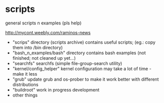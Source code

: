 # scripts
general scripts n examples (pls help)

http://mycont.weebly.com/raminos-news

- "scrips" directory (scripts archive) contains useful scripts; (eg.: copy them into /bin directory)
- "bash_n_examples/bash" directory contains bash examples (not finished; not cleaned up yet...)
- "searchfs" searchfs (simple file-group-search utility)
- "kernel/config_helper" kernel configuration may take a lot of time - make it less
- "grub" update grub and os-prober to make it work better with different distributions
- "buildroot" work in progress development
- other things
